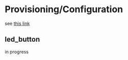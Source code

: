 # Provisioning/Configuration

see [this link](https://github.com/espressif/esp-idf/tree/master/examples/protocols/aws_iot)

## led_button

in progress
